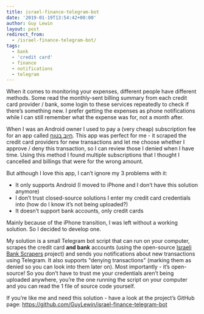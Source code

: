 ```yaml
---
title: israel-finance-telegram-bot
date: '2019-01-19T13:54:42+00:00'
author: Guy Lewin
layout: post
redirect_from:
  - /israel-finance-telegram-bot/
tags:
  - bank
  - 'credit card'
  - finance
  - notifications
  - telegram
---
```


When it comes to monitoring your expenses, different people have different methods. Some read the monthly-sent billing summary from each credit card provider / bank, some login to these services repeatedly to check if there’s something new. I prefer getting the expenses as phone notifications while I can still remember what the expense was for, not a month after.

When I was an Android owner I used to pay a (very cheap) subscription fee for an app called [חיוב בטוח](https://play.google.com/store/apps/details?id=com.applaudsoftware.safecharge). This app was perfect for me - it scraped the credit card providers for new transactions and let me choose whether I approve / deny this transaction, so I can review those I denied when I have time. Using this method I found multiple subscriptions that I thought I cancelled and billings that were for the wrong amount.

But although I love this app, I can’t ignore my 3 problems with it:

- It only supports Android (I moved to iPhone and I don’t have this solution anymore)
- I don’t trust closed-source solutions I enter my credit card credentials into (how do I know it’s not being uploaded?)
- It doesn’t support bank accounts, only credit cards

Mainly because of the iPhone transition, I was left without a working solution. So I decided to develop one.

My solution is a small Telegram bot script that can run on your computer, scrapes the credit card **and bank** accounts (using the open-source [Israeli Bank Scrapers](https://github.com/eshaham/israeli-bank-scrapers) project) and sends you notifications about new transactions using Telegram. It also supports "denying transactions" (marking them as denied so you can look into them later on). Most importantly - it’s open-source! So you don’t have to trust me your credentials aren’t being uploaded anywhere, you’re the one running the script on your computer and you can read the 1 file of source code yourself.

If you’re like me and need this solution - have a look at the project’s GitHub page: <https://github.com/GuyLewin/israel-finance-telegram-bot>